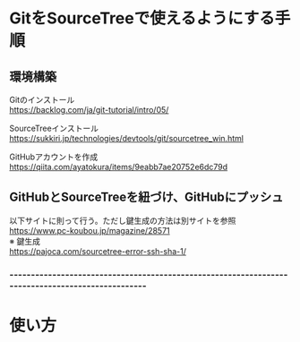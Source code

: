 # GitをSourceTreeで使えるようにする手順

## 環境構築
Gitのインストール  
https://backlog.com/ja/git-tutorial/intro/05/

SourceTreeインストール  
https://sukkiri.jp/technologies/devtools/git/sourcetree_win.html

GitHubアカウントを作成  
https://qiita.com/ayatokura/items/9eabb7ae20752e6dc79d

##  GitHubとSourceTreeを紐づけ、GitHubにプッシュ
以下サイトに則って行う。ただし鍵生成の方法は別サイトを参照  
https://www.pc-koubou.jp/magazine/28571  
※ 鍵生成  
https://pajoca.com/sourcetree-error-ssh-sha-1/

###  -------------------------------------------------------------------------------------------------


#  使い方
